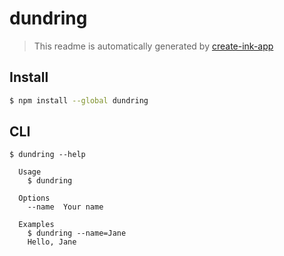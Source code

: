 # dundring

> This readme is automatically generated by [create-ink-app](https://github.com/vadimdemedes/create-ink-app)

## Install

```bash
$ npm install --global dundring
```

## CLI

```
$ dundring --help

  Usage
    $ dundring

  Options
    --name  Your name

  Examples
    $ dundring --name=Jane
    Hello, Jane
```
